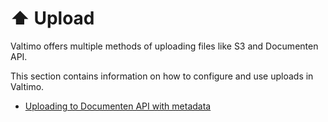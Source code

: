 # ⬆️ Upload

Valtimo offers multiple methods of uploading files like S3 and Documenten API.

This section contains information on how to configure and use uploads in Valtimo.

* [Uploading to Documenten API with metadata](upload-to-documenten-api-with-metadata.md)
